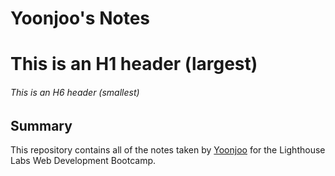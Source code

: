 # Yoonjoo's Notes

# This is an H1 header (largest)

###### This is an H6 header (smallest)

## Summary

This repository contains all of the notes taken by [Yoonjoo](https://github.com/leslieyjkim/LHL_W1D1) for the Lighthouse Labs Web Development Bootcamp.

